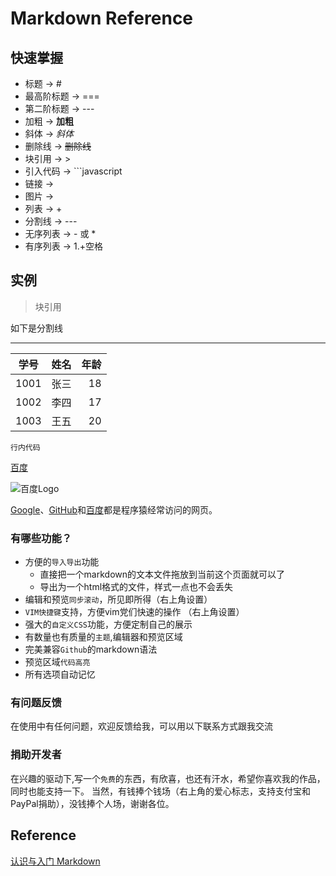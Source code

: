 # Markdown Reference

## 快速掌握

- 标题 -> #
- 最高阶标题 -> ===
- 第二阶标题 -> ---
- 加粗 -> **加粗**
- 斜体 -> *斜体*
- 删除线 -> ~~删除线~~
- 块引用 -> >
- 引入代码 -> ```javascript
- 链接 -> []()
- 图片 -> ![]()
- 列表 -> +
- 分割线 -> ---
- 无序列表 -> - 或 *
- 有序列表 -> 1.+空格

## 实例

> 块引用

如下是分割线
***

|学号|姓名|年龄|
|--------- |:---------:| ----:|
|1001|张三|18|
|1002|李四|17|
|1003|王五|20|

`行内代码`

[百度](http://www.baidu.com "这是百度链接")

![百度Logo](https://www.baidu.com/img/bdlogo.png "百度")

[Google][1]、[GitHub][2]和[百度][3]都是程序猿经常访问的网页。

[1]: http://google.com/ "Google首页"
[2]: https://github.com/ "GitHub首页"
[3]: http://www.baidu.com/ "百度首页"

### 有哪些功能？

- 方便的`导入导出`功能
  - 直接把一个markdown的文本文件拖放到当前这个页面就可以了
  - 导出为一个html格式的文件，样式一点也不会丢失
- 编辑和预览`同步滚动`，所见即所得（右上角设置）
- `VIM快捷键`支持，方便vim党们快速的操作 （右上角设置）
- 强大的`自定义CSS`功能，方便定制自己的展示
- 有数量也有质量的`主题`,编辑器和预览区域
- 完美兼容`Github`的markdown语法
- 预览区域`代码高亮`
- 所有选项自动记忆

### 有问题反馈

在使用中有任何问题，欢迎反馈给我，可以用以下联系方式跟我交流

### 捐助开发者

在兴趣的驱动下,写一个`免费`的东西，有欣喜，也还有汗水，希望你喜欢我的作品，同时也能支持一下。
当然，有钱捧个钱场（右上角的爱心标志，支持支付宝和PayPal捐助），没钱捧个人场，谢谢各位。

## Reference

[认识与入门 Markdown](https://sspai.com/post/25137)